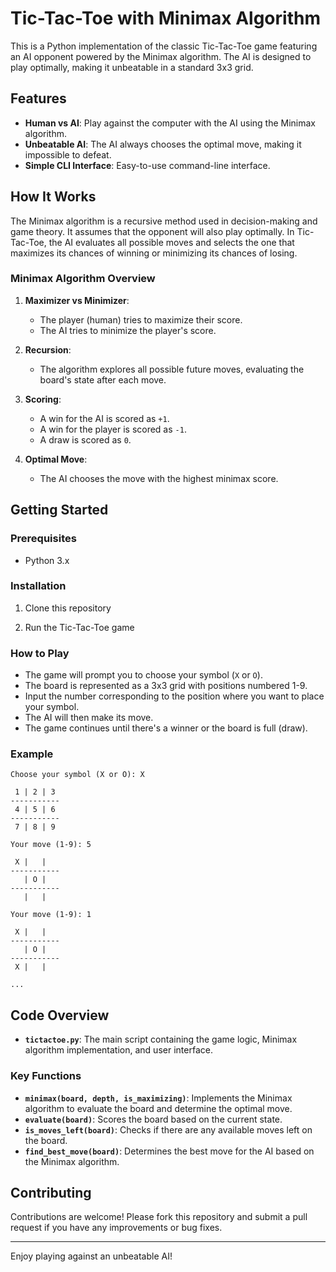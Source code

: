 # Tic-Tac-Toe with Minimax Algorithm

This is a Python implementation of the classic Tic-Tac-Toe game featuring an AI opponent powered by the Minimax algorithm. The AI is designed to play optimally, making it unbeatable in a standard 3x3 grid.

## Features

- **Human vs AI**: Play against the computer with the AI using the Minimax algorithm.
- **Unbeatable AI**: The AI always chooses the optimal move, making it impossible to defeat.
- **Simple CLI Interface**: Easy-to-use command-line interface.

## How It Works

The Minimax algorithm is a recursive method used in decision-making and game theory. It assumes that the opponent will also play optimally. In Tic-Tac-Toe, the AI evaluates all possible moves and selects the one that maximizes its chances of winning or minimizing its chances of losing.

### Minimax Algorithm Overview

1. **Maximizer vs Minimizer**: 
    - The player (human) tries to maximize their score.
    - The AI tries to minimize the player's score.
    
2. **Recursion**: 
    - The algorithm explores all possible future moves, evaluating the board's state after each move.
    
3. **Scoring**:
    - A win for the AI is scored as `+1`.
    - A win for the player is scored as `-1`.
    - A draw is scored as `0`.

4. **Optimal Move**: 
    - The AI chooses the move with the highest minimax score.

## Getting Started

### Prerequisites

- Python 3.x

### Installation

1. Clone this repository

2. Run the Tic-Tac-Toe game

### How to Play

- The game will prompt you to choose your symbol (`X` or `O`).
- The board is represented as a 3x3 grid with positions numbered 1-9.
- Input the number corresponding to the position where you want to place your symbol.
- The AI will then make its move.
- The game continues until there's a winner or the board is full (draw).

### Example

```
Choose your symbol (X or O): X

 1 | 2 | 3 
-----------
 4 | 5 | 6 
-----------
 7 | 8 | 9 

Your move (1-9): 5

 X |   |   
-----------
   | O |   
-----------
   |   |   

Your move (1-9): 1

 X |   |   
-----------
   | O |   
-----------
 X |   |   

...
```

## Code Overview

- **`tictactoe.py`**: The main script containing the game logic, Minimax algorithm implementation, and user interface.

### Key Functions

- **`minimax(board, depth, is_maximizing)`**: Implements the Minimax algorithm to evaluate the board and determine the optimal move.
- **`evaluate(board)`**: Scores the board based on the current state.
- **`is_moves_left(board)`**: Checks if there are any available moves left on the board.
- **`find_best_move(board)`**: Determines the best move for the AI based on the Minimax algorithm.

## Contributing

Contributions are welcome! Please fork this repository and submit a pull request if you have any improvements or bug fixes.

---

Enjoy playing against an unbeatable AI!

